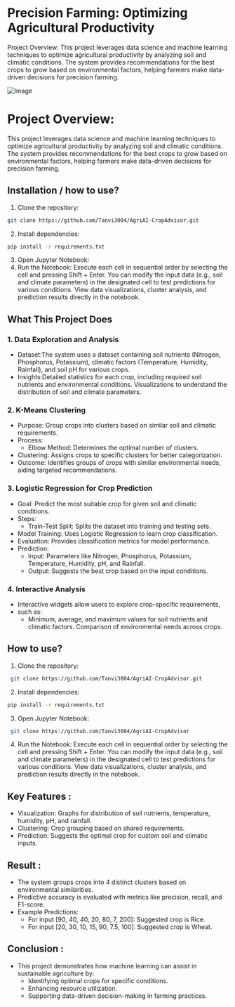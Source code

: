 
# Precision Farming: Optimizing Agricultural Productivity

Project Overview: 
This project leverages data science and machine learning techniques to optimize agricultural productivity by analyzing soil and climatic conditions. The system provides recommendations for the best crops to grow based on environmental factors, helping farmers make data-driven decisions for precision farming.

![Image](https://github.com/user-attachments/assets/9862aa60-fa46-4b59-9162-058f0a00cf13)



# Project Overview: 
This project leverages data science and machine learning techniques to optimize agricultural productivity by analyzing soil and climatic conditions. The system provides recommendations for the best crops to grow based on environmental factors, helping farmers make data-driven decisions for precision farming.

## Installation / how to use?

1. Clone the repository:
```bash
git clone https://github.com/Tanvi3004/AgriAI-CropAdvisor.git
```
2. Install dependencies:
```bash
pip install -r requirements.txt
```
3. Open Jupyter Notebook:
4. Run the Notebook:
Execute each cell in sequential order by selecting the cell and pressing Shift + Enter.
You can modify the input data (e.g., soil and climate parameters) in the designated cell to test predictions for various conditions.
View data visualizations, cluster analysis, and prediction results directly in the notebook.

## What This Project Does

### 1. Data Exploration and Analysis
- Dataset:The system uses a dataset containing soil nutrients (Nitrogen, Phosphorus, Potassium), climatic factors (Temperature, Humidity, Rainfall), and soil pH for various crops.
- Insights:Detailed statistics for each crop, including required soil nutrients and environmental conditions. Visualizations to understand the distribution of soil and climate parameters.
### 2. K-Means Clustering
- Purpose: Group crops into clusters based on similar soil and climatic requirements.
- Process:
  - Elbow Method: Determines the optimal number of clusters.
- Clustering: Assigns crops to specific clusters for better categorization.
- Outcome: Identifies groups of crops with similar environmental needs, aiding targeted recommendations.
### 3. Logistic Regression for Crop Prediction
- Goal: Predict the most suitable crop for given soil and climatic conditions.
- Steps:
  - Train-Test Split: Splits the dataset into training and testing sets.
- Model Training: Uses Logistic Regression to learn crop classification.
- Evaluation: Provides classification metrics for model performance.
- Prediction:
  - Input: Parameters like Nitrogen, Phosphorus, Potassium, Temperature, Humidity, pH, and Rainfall.
  - Output: Suggests the best crop based on the input conditions.
### 4. Interactive Analysis
- Interactive widgets allow users to explore crop-specific requirements, 
- such as:
  - Minimum, average, and maximum values for soil nutrients and climatic factors. Comparison of environmental needs across crops.

## How to use?

1. Clone the repository:

```bash
 git clone https://github.com/Tanvi3004/AgriAI-CropAdvisor.git
```
2. Install dependencies:

```bash
pip install -r requirements.txt

```
3. Open Jupyter Notebook:

```bash
 git clone https://github.com/Tanvi3004/AgriAI-CropAdvisor
```
4. Run the Notebook:
Execute each cell in sequential order by selecting the cell and pressing Shift + Enter.
You can modify the input data (e.g., soil and climate parameters) in the designated cell to test predictions for various conditions.
View data visualizations, cluster analysis, and prediction results directly in the notebook.

## Key Features :
- Visualization: Graphs for distribution of soil nutrients, temperature, humidity, pH, and rainfall.
- Clustering: Crop grouping based on shared requirements.
- Prediction: Suggests the optimal crop for custom soil and climatic inputs.

## Result :
- The system groups crops into 4 distinct clusters based on environmental similarities.
- Predictive accuracy is evaluated with metrics like precision, recall, and F1-score.
- Example Predictions:
  - For input [90, 40, 40, 20, 80, 7, 200]: Suggested crop is Rice.
  - For input [20, 30, 10, 15, 90, 7.5, 100]: Suggested crop is Wheat.
    
## Conclusion :
- This project demonstrates how machine learning can assist in sustainable agriculture by:
  - Identifying optimal crops for specific conditions.
  - Enhancing resource utilization.
  - Supporting data-driven decision-making in farming practices.

